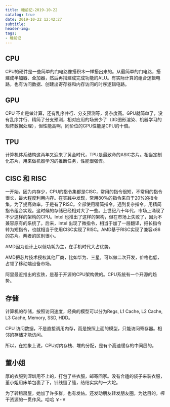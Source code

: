 ```yaml
---
title: 睡前记-2019-10-22
catalog: true
date: 2019-10-22 12:42:27
subtitle:
header-img:
tags:
- 睡前记
---
```


## CPU

CPU的硬件是一些简单的门电路像搭积木一样搭出来的。从最简单的门电路，搭建成半加器、全加器，然后再搭建成完成功能的ALU。有实际计算的组合逻辑电路，也有访问数据、创建出寄存器和内存访问的时序逻辑电路。

## GPU

CPU 不止是做计算，还有乱序并行、分支预测等，复杂度高。GPU就简单了，没有乱序并行、精简了分支预测，相对应用的场景少了（3D图形渲染、机器学习的矩阵数据处理），但性能高啊，同价位的GPU性能是CPU的十倍。

## TPU

计算机体系结构这两年又迎来了黄金时代，TPU是最致命的ASIC芯片。相当定制化芯片，用来做机器学习的推断任务，性能很强悍。

## CISC 和 RISC

一开始，因为内存少，CPU的指令集都是CISC，常用的指令很短，不常用的指令很长，最大程度利用内存。在实践中发现，常用80%的指令来自于20%的指令集。为了提高效率，于是有了RISC。全部使用精简指令，遇到复杂指令，用精简指令组合实现。这时候的存储已经相对大了一些。上世纪八十年代，市场上涌现了不少这样的架构的CPU。Intel 也推出了这样的架构，但在市场上失败了，因为不兼容原有的系统了。后来，Intel 出现了微指令，相当于加了一层翻译，把长指令转为短指令，也就相当于使用CISC实现了RISC。AMD基于RISC实现了兼容x86的芯片。两者的区别很小。  

AMD因为设计上以低功耗为主，在手机时代大占优势。  

AMD把芯片技术授权其他厂商，比如华为、三星，可以做二次开发，价格也低，占领了移动端设备市场。  

阿里最近推出的玄铁，是基于开源的CPU架构做的。CPU系统有一个开源的趋势。

## 存储

计算机的存储，按照访问速度，经典的模型可以分为Regs, L1 Cache, L2 Cache, L3 Cache, Memory, SSD, HDD。  

CPU 访问数据，不是直接调用内存，而是按照上面的模型，只能访问寄存器。相邻的存储才能访问。

所以，在抽象上说，CPU对内存栈、堆的分配，是有个高速缓存的中间层的。

## 董小姐  

厚的衣服到深圳用不上的，打包了些衣服，邮寄回家。没有合适的袋子来装衣服，董小姐用床单包裹了下，针线缝了缝，结结实实的一大坨。

为了转租房屋，她加了许多群，也有发帖。还发动朋友转发朋友圈，为达目的，榨干资源的一贯作风。哈哈 ￥-￥




